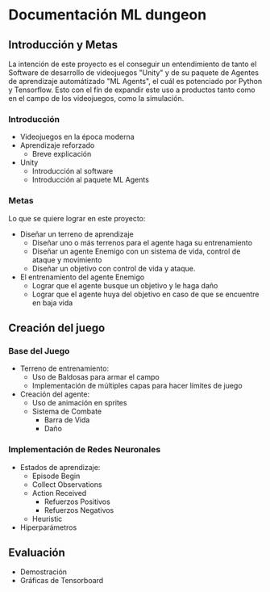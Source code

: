 # Documentación ML dungeon
## Introducción y Metas
La intención de este proyecto es el conseguir un entendimiento de tanto el Software de desarrollo de videojuegos "Unity" y de su paquete de Agentes de aprendizaje automátizado "ML Agents", el cuál es potenciado por Python y Tensorflow. Esto con el fín de expandir este uso a productos tanto como en el campo de los videojuegos, como la simulación.

### Introducción
- Videojuegos en la época moderna
- Aprendizaje reforzado
  - Breve explicación
- Unity
  - Introducción al software
  - Introducción al paquete ML Agents

### Metas
Lo que se quiere lograr en este proyecto:
- Diseñar un terreno de aprendizaje
  - Diseñar uno o más terrenos para el agente haga su entrenamiento
  - Diseñar un agente Enemigo con un sistema de vida, control de ataque y movimiento
  - Diseñar un objetivo con control de vida y ataque.
- El entrenamiento del agente Enemigo
  - Lograr que el agente busque un objetivo y le haga daño
  - Lograr que el agente huya del objetivo en caso de que se encuentre en baja vida

## Creación del juego

### Base del Juego
- Terreno de entrenamiento:
  - Uso de Baldosas para armar el campo
  - Implementación de múltiples capas para hacer límites de juego
- Creación del agente:
  - Uso de animación en sprites
  - Sistema de Combate
    - Barra de Vida
    - Daño

### Implementación de Redes Neuronales
- Estados de aprendizaje:
  - Episode Begin
  - Collect Observations
  - Action Received
    - Refuerzos Positivos
    - Refuerzos Negativos
  - Heuristic
- Hiperparámetros

## Evaluación
- Demostración
- Gráficas de Tensorboard
